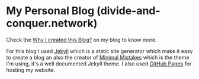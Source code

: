 # My Personal Blog (divide-and-conquer.network)
Check the [Why I created this Blog?](https://divide-and-conquer.network/Why-I-created-this-Blog/) on my blog to know more.

For this blog I used [Jekyll](https://jekyllrb.com/) which is a static site generator which make it easy to create a blog an also the creator of [Minimal Mistakes](https://github.com/mmistakes/minimal-mistakes) which is the theme I'm using, it's a well documented Jekyll theme. I also used [GitHub Pages](https://pages.github.com/) for hosting my website.
 
